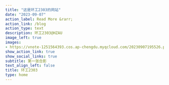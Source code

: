 ```yaml
---
title: "这是环工2303的网站"
date: "2023-09-07"
action_label: Read More &rarr;
action_link: /blog
action_type: text
description: 环工2303@HZAU
image_left: true
images:
- https://vnote-1251564393.cos.ap-chengdu.myqcloud.com/20230907195526.png
show_action_link: true
show_social_links: true
subtitle: 第一张合影
text_align_left: false
title: 环工2303
type: home
---
```


